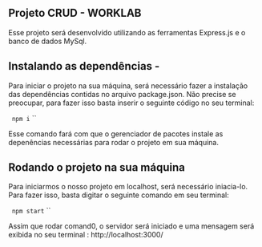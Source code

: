 ## Projeto CRUD - WORKLAB

Esse projeto será desenvolvido utilizando as ferramentas Express.js e o banco de dados MySql.


## Instalando as dependências - 

Para iniciar o projeto na sua máquina, será necessário fazer a instalação das dependências contidas no arquivo package.json. Não precise se preocupar, para fazer isso basta inserir o seguinte código no seu terminal:

` npm i` ``

Esse comando fará com que o gerenciador de pacotes instale as depenências necessárias para rodar o projeto em sua máquina.

## Rodando o projeto na sua máquina

Para iniciarmos o nosso projeto em localhost, será necessário iniacia-lo. Para fazer isso, basta digitar o seguinte comando em seu terminal:

` npm start` ``

Assim que rodar comand0, o servidor será iniciado e uma mensagem será exibida no seu terminal : http://localhost:3000/
